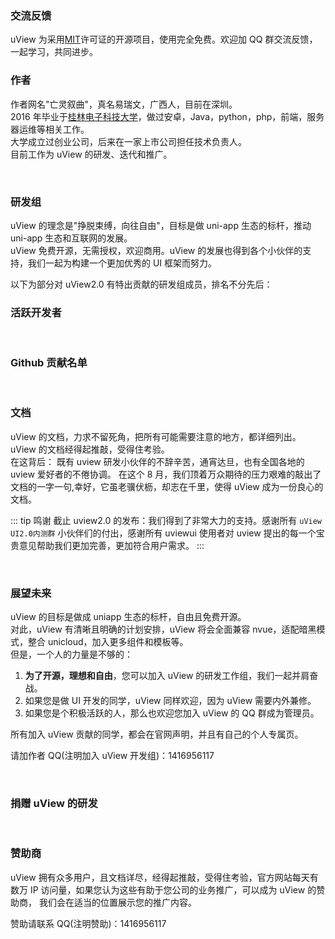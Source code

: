 ### 交流反馈

uView 为采用[MIT](https://baike.baidu.com/item/MIT/10772952)许可证的开源项目，使用完全免费。欢迎加 QQ 群交流反馈，一起学习，共同进步。

<qq-group></qq-group>

### 作者

作者网名"亡灵叙曲"，真名易瑞文，广西人，目前在深圳。  
2016 年毕业于[桂林电子科技大学](https://baike.baidu.com/item/%E6%A1%82%E6%9E%97%E7%94%B5%E5%AD%90%E7%A7%91%E6%8A%80%E5%A4%A7%E5%AD%A6/750205)，做过安卓，Java，python，php，前端，服务器运维等相关工作。  
大学成立过创业公司，后来在一家上市公司担任技术负责人。  
目前工作为 uView 的研发、迭代和推广。

<br>

### 研发组

uView 的理念是"挣脱束缚，向往自由"，目标是做 uni-app 生态的标杆，推动 uni-app 生态和互联网的发展。  
uView 免费开源，无需授权，欢迎商用。uView 的发展也得到各个小伙伴的支持，我们一起为构建一个更加优秀的 UI 框架而努力。

以下为部分对 uView2.0 有特出贡献的研发组成员，排名不分先后：

<team-member-item v-for="(item, index) in memberList" :key="index" :list="item"></team-member-item>

### 活跃开发者

<activeDeveloper :activeDeveloperList="activeDeveloperList"></activeDeveloper>

<br>

### Github 贡献名单

<br>
<github-contribution-list repo="uView2.0"></github-contribution-list>

### 文档

uView 的文档，力求不留死角，把所有可能需要注意的地方，都详细列出。uView 的文档经得起推敲，受得住考验。  
在这背后： 既有 uview 研发小伙伴的不辞辛苦，通宵达旦，也有全国各地的 uview 爱好者的不倦协调。 在这个 8 月，我们顶着万众期待的压力艰难的敲出了文档的一字一句,幸好，它虽老骥伏枥，却志在千里，使得 uView 成为一份良心的文档。

::: tip 鸣谢
截止 uview2.0 的发布：我们得到了非常大力的支持。感谢所有 `uView UI2.0内测群` 小伙伴们的付出，感谢所有 uviewui 使用者对 uview 提出的每一个宝贵意见帮助我们更加完善，更加符合用户需求。
:::

<br>

### 展望未来

uView 的目标是做成 uniapp 生态的标杆，自由且免费开源。  
对此，uView 有清晰且明确的计划安排，uView 将会全面兼容 nvue，适配暗黑模式，整合 unicloud，加入更多组件和模板等。  
但是，一个人的力量是不够的：

1. **为了开源，理想和自由**，您可以加入 uView 的研发工作组，我们一起并肩奋战。
2. 如果您是做 UI 开发的同学，uView 同样欢迎，因为 uView 需要内外兼修。
3. 如果您是个积极活跃的人，那么也欢迎您加入 uView 的 QQ 群成为管理员。

所有加入 uView 贡献的同学，都会在官网声明，并且有自己的个人专属页。

请加作者 QQ(注明加入 uView 开发组)：1416956117

<br>

### 捐赠 uView 的研发

<donation></donation>

<br>

### 赞助商

uView 拥有众多用户，且文档详尽，经得起推敲，受得住考验，官方网站每天有数万 IP 访问量，如果您认为这些有助于您公司的业务推广，可以成为 uView 的赞助商， 我们会在适当的位置展示您的推广内容。

赞助请联系 QQ(注明赞助)：1416956117

<script>
	export default {
		data() {
			return {
				memberList: [
					{
						avatar: 'https://q.qlogo.cn/headimg_dl?dst_uin=604322871&spec=640&img_type=jpg',
						name: '北桥',
						job: '全栈开发',
						csdn: 'https://me.csdn.net/qq_33162604',
						duty: '负责uView核心组件研发，维护与升级，社区管理、宣传等工作',
						intro: '多个项目开发经验，技术栈：原生安卓，java，前端，服务器等',
                        github: 'https://github.com/BeiQiaoT',
                        gitee: 'https://gitee.com/beiqiao'
					},
					{
						avatar: 'https://xxx.com/team/546BC1A58D6EA.jpg',
						name: 'TtTao',
						job: '全栈开发',
						addr: '贵阳创业',
						duty: '负责uView核心组件、API工具开发，测试、兼容处理、文档管理等相关工作',
						intro: '项目经验丰富，喜欢挑战新兴技术，对微服务、虚拟化容器有自己独到的见解，主要技术栈：Golang、Vue',
                        gitee: 'https://gitee.com/tttao7'
					},
					{
						avatar: 'https://xxx.com/team/15915681648132.jpg',
						name: '黄河浪',
						job: '前端开发',
						addr: '长沙',
						csdn: 'https://blog.csdn.net/u013350495',
						link: 'https://www.jq22.com/mem395541',
						uniapp: 'https://ext.dcloud.net.cn/publisher?id=110853',
						duty: '负责uView模板开发，社区管理等工作',
						intro: '脾气不好的暴躁老哥。丰富的前端开发经验，对代码有洁癖，CSS能力出众'
					}
				],
                activeDeveloperList:[
                    {
                        avatar:"https://q.qlogo.cn/headimg_dl?dst_uin=1256262401&spec=640&img_type=jpg",
                        name:"千珏",
                        job: '前端开发',
                        addr: '郑州',
                        csdn: 'https://blog.csdn.net/qq_42543244',
			intro: '使用uni开发过多个移动端项目，热爱编程，喜欢钻研。'
                    },
                    {
                        avatar:"https://q.qlogo.cn/headimg_dl?dst_uin=591714093&spec=640&img_type=jpg",
                        name:"yatoku",
                        job: '前端开发',
                        addr: '宁波',
			intro: '熟悉并热爱ES6+新语法，且能够在项目开发中加以运用，提高项目的开发效率以及编写代码的质量。'
                    },
	            {
                        avatar:"https://q.qlogo.cn/headimg_dl?dst_uin=1592826708&spec=100&img_type=jpg",
                        name:"小飞",
                        job: '前端开发',
                        addr: '宁波',
			intro: '熟悉uni-app多端适配，开发过多个uni-app项目'
                    },
					{
						avatar:"https://q.qlogo.cn/headimg_dl?dst_uin=3927559397&spec=640&img_type=jpg",
						name:'mermen',
						job:'前端开发',
						addr:'成都',
						intro:'8年+开发经验，熟练使用uni-app进行跨平台开发，对于web前端有独特的理解'
					}
                ]
			}
		}
	}
</script>

<style scoped>
.page {
	width: 500px;
}

.col-box {
	text-align: center;
}

</style>
